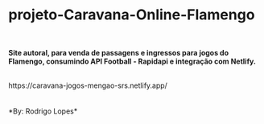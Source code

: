 # projeto-Caravana-Online-Flamengo
<br>

**Site autoral, para venda de passagens e ingressos para jogos do Flamengo, consumindo API Football - Rapidapi e integração com Netlify.**

<br>
  https://caravana-jogos-mengao-srs.netlify.app/
<br>
<br>
<br>
*By: Rodrigo Lopes*